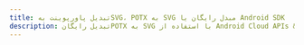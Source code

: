 ---title: تبدیل پاورپوینت بهSVG، POTX به SVG مبدل رایگان یا Android SDKdescription: تبدیل رایگانPOTX به SVG با استفاده از Android Cloud APIs & SDK. همچنین اسناد Microsoft PowerPoint را در Cloud ایجاد، ویرایش و رندر کنید.---
